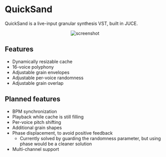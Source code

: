 # QuickSand
QuickSand is a live-input granular synthesis VST, built in JUCE.

<p align="center">
  <img src="https://i.imgur.com/ecO6GqO.png" alt="screenshot"/>
</p>

## Features
- Dynamically resizable cache
- 16-voice polyphony
- Adjustable grain envelopes
- Adjustable per-voice randomness
- Adjustable grain overlap

## Planned features
- BPM synchronization
- Playback while cache is still filling
- Per-voice pitch shifting
- Additional grain shapes
- Phase displacement, to avoid positive feedback
  - Currently solved by guarding the randomness parameter, but using phase would be a cleaner solution
- Multi-channel support